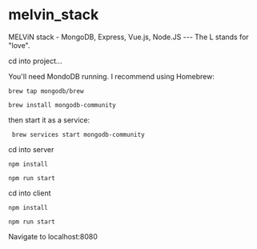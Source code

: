 # melvin_stack
MELViN stack - MongoDB, Express, Vue.js, Node.JS  ---  The L stands for "love".

cd into project...

You'll need MondoDB running. I recommend using Homebrew:

`brew tap mongodb/brew`

`brew install mongodb-community`

then start it as a service:

` brew services start mongodb-community`

cd into server

`npm install`

`npm run start`

cd into client

`npm install`

`npm run start`

Navigate to localhost:8080
